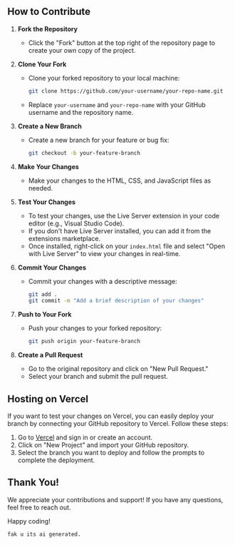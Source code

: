 ## How to Contribute

1. **Fork the Repository**
   - Click the "Fork" button at the top right of the repository page to create your own copy of the project.

2. **Clone Your Fork**
   - Clone your forked repository to your local machine:
     ```bash
     git clone https://github.com/your-username/your-repo-name.git
     ```
   - Replace `your-username` and `your-repo-name` with your GitHub username and the repository name.

3. **Create a New Branch**
   - Create a new branch for your feature or bug fix:
     ```bash
     git checkout -b your-feature-branch
     ```

4. **Make Your Changes**
   - Make your changes to the HTML, CSS, and JavaScript files as needed.

5. **Test Your Changes**
   - To test your changes, use the Live Server extension in your code editor (e.g., Visual Studio Code). 
   - If you don't have Live Server installed, you can add it from the extensions marketplace.
   - Once installed, right-click on your `index.html` file and select "Open with Live Server" to view your changes in real-time.

6. **Commit Your Changes**
   - Commit your changes with a descriptive message:
     ```bash
     git add .
     git commit -m "Add a brief description of your changes"
     ```

7. **Push to Your Fork**
   - Push your changes to your forked repository:
     ```bash
     git push origin your-feature-branch
     ```

8. **Create a Pull Request**
   - Go to the original repository and click on "New Pull Request."
   - Select your branch and submit the pull request.

## Hosting on Vercel

If you want to test your changes on Vercel, you can easily deploy your branch by connecting your GitHub repository to Vercel. Follow these steps:

1. Go to [Vercel](https://vercel.com/) and sign in or create an account.
2. Click on "New Project" and import your GitHub repository.
3. Select the branch you want to deploy and follow the prompts to complete the deployment.

## Thank You!

We appreciate your contributions and support! If you have any questions, feel free to reach out.

Happy coding!

`fak u its ai generated.`
